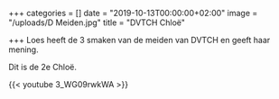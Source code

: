+++
categories = []
date = "2019-10-13T00:00:00+02:00"
image = "/uploads/D Meiden.jpg"
title = "DVTCH Chloë"

+++
Loes heeft de 3 smaken van de meiden van DVTCH en geeft haar mening. 

Dit is de 2e Chloë. 

{{< youtube 3_WG09rwkWA >}}